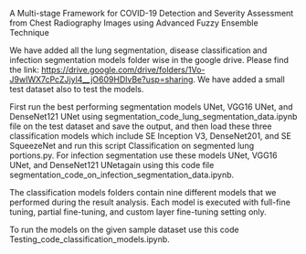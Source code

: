 A Multi-stage Framework for COVID-19 Detection and Severity Assessment from Chest Radiography Images using Advanced Fuzzy Ensemble Technique

We have added all the lung segmentation, disease classification and infection segmentation models folder wise in the google drive. Please find the link: https://drive.google.com/drive/folders/1Vo-J9wIWX7cPcZJjyl4__jO609HDlvBe?usp=sharing. We have added a small test dataset also to test the models. 

First run the best performing segmentation models UNet, VGG16 UNet, and DenseNet121 UNet using segmentation_code_lung_segmentation_data.ipynb file on the test dataset and save the output, and then load these three classification models which include SE Inception V3, DenseNet201, and SE SqueezeNet and run this script Classification on segmented lung portions.py. For infection segmentation use these models UNet, VGG16 UNet, and DenseNet121 UNetagain using this code file segmentation_code_on_infection_segmentation_data.ipynb.

The classification models folders contain nine different models that we performed during the result analysis. Each model is executed with full-fine tuning, partial fine-tuning, and custom layer fine-tuning setting only. 

To run the models on the given sample dataset use this code Testing_code_classification_models.ipynb. 

